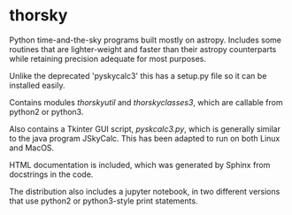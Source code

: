 # thorsky
Python time-and-the-sky programs built mostly on astropy.  Includes some routines that are lighter-weight and faster than their astropy counterparts while retaining precision adequate for most purposes.

Unlike the deprecated 'pyskycalc3' this has a setup.py file so it can be installed easily.

Contains modules *thorskyutil* and *thorskyclasses3*, which are callable from python2 or python3.  

Also contains a Tkinter GUI script, *pyskcalc3.py*, which is generally similar to the java program JSkyCalc.  This has been adapted to run on both Linux and MacOS.

HTML documentation is included, which was generated by Sphinx from docstrings in the code.

The distribution also includes a jupyter notebook, in two different versions that use python2 or python3-style print statements.

